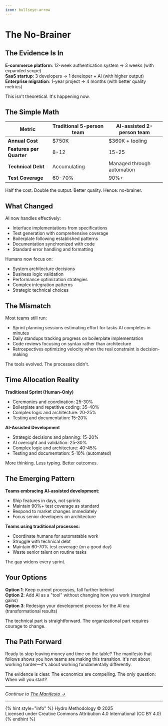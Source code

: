 ```yaml
---
icon: bullseye-arrow
---
```


# The No-Brainer

## The Evidence Is In

**E-commerce platform**: 12-week authentication system → 3 weeks (with expanded scope)  
**SaaS startup**: 3 developers → 1 developer + AI (with higher output)  
**Enterprise migration**: 1-year project → 4 months (with better quality metrics)

This isn't theoretical. It's happening now.

## The Simple Math

| Metric | Traditional 5-person team | AI-assisted 2-person team |
|--------|---------------------------|---------------------------|
| **Annual Cost** | $750K | $360K + tooling |
| **Features per Quarter** | 8-12 | 15-25 |
| **Technical Debt** | Accumulating | Managed through automation |
| **Test Coverage** | 60-70% | 90%+ |

Half the cost. Double the output. Better quality. Hence: no-brainer.

## What Changed

AI now handles effectively:
- Interface implementations from specifications
- Test generation with comprehensive coverage  
- Boilerplate following established patterns
- Documentation synchronized with code
- Standard error handling and formatting

Humans now focus on:
- System architecture decisions
- Business logic validation
- Performance optimization strategies
- Complex integration patterns
- Strategic technical choices

## The Mismatch

Most teams still run:
- Sprint planning sessions estimating effort for tasks AI completes in minutes
- Daily standups tracking progress on boilerplate implementation
- Code reviews focusing on syntax rather than architecture
- Retrospectives optimizing velocity when the real constraint is decision-making

The tools evolved. The processes didn't.

## Time Allocation Reality

**Traditional Sprint (Human-Only)**
- Ceremonies and coordination: 25-30%
- Boilerplate and repetitive coding: 35-40%
- Complex logic and architecture: 20-25%
- Testing and documentation: 15-20%

**AI-Assisted Development**
- Strategic decisions and planning: 15-20%
- AI oversight and validation: 25-30%
- Complex logic and architecture: 40-45%
- Testing and documentation: 5-10% (automated)

More thinking. Less typing. Better outcomes.

## The Emerging Pattern

**Teams embracing AI-assisted development:**
- Ship features in days, not sprints
- Maintain 90%+ test coverage as standard
- Respond to market changes immediately
- Focus senior developers on architecture

**Teams using traditional processes:**
- Coordinate humans for automatable work
- Struggle with technical debt
- Maintain 60-70% test coverage (on a good day)
- Waste senior talent on routine tasks

The gap widens every sprint.

## Your Options

**Option 1**: Keep current processes, fall further behind  
**Option 2**: Add AI as a "tool" without changing how you work (marginal gains)  
**Option 3**: Redesign your development process for the AI era (transformational results)

The technical part is straightforward. The organizational part requires courage to change.

## The Path Forward

Ready to stop leaving money and time on the table? The manifesto that follows shows you how teams are making this transition. It's not about working harder—it's about working fundamentally differently.

The evidence is clear. The economics are compelling. The only question: When will you start?

---

*Continue to [The Manifesto →](manifesto.md)*

***

{% hint style="info" %}
Hydro Methodology © 2025  
Licensed under Creative Commons Attribution 4.0 International (CC BY 4.0)
{% endhint %}